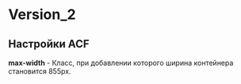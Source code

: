 # Version_2

## Настройки ACF
**max-width** - Класс, при добавлении которого ширина контейнера становится 855px.

